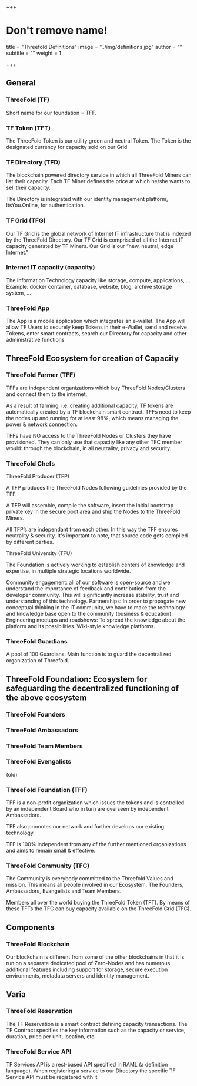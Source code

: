 +++
# Don't remove name!
title = "Threefold Definitions"
image = "../img/definitions.jpg"
author = ""
subtitle = ""
weight = 1

+++


## General

### ThreeFold (TF)

Short name for our foundation = TFF.

### TF Token (TFT)

The ThreeFold Token is our utility green and neutral Token.  The Token is the designated currency for capacity sold on our Grid

### TF Directory (TFD)

The blockchain powered directory service in which all ThreeFold Miners can list their capacity.
Each TF Miner defines the price at which he/she wants to sell their capacity.

The Directory is integrated with our identity management platform, ItsYou.Online, for authentication.

### TF Grid (TFG)

Our TF Grid is the global network of Internet IT infrastructure that is indexed by the ThreeFold Directory.
Our TF Grid is comprised of all the Internet IT capacity generated by TF Miners.  Our Grid is our “new, neutral, edge Internet."

### Internet IT capacity (capacity)

The Information Technology capacity like storage, compute, applications, ...
Example: docker container, database, website, blog, archive storage system, ...

### ThreeFold App

The App is a mobile application which integrates an e-wallet.  The App will allow TF Users to securely keep Tokens in their e-Wallet, send and receive Tokens, enter smart contracts, search our Directory for capacity and other administrative functions

## ThreeFold Ecosystem for creation of Capacity

### ThreeFold Farmer (TFF)

TFFs are independent organizations which buy ThreeFold Nodes/Clusters and connect them to the internet.

As a result of farming, i.e. creating additional capacity, TF tokens are automatically created by a TF blockchain smart contract. TFFs need to keep the nodes up and running for at least 98%, which means managing the power & network connection.

TFFs have NO access to the ThreeFold Nodes or Clusters they have provisioned. They can only use that capacity like any other TFC member would: through the blockchain, in all neutrality, privacy and security.


### ThreeFold Chefs

ThreeFold Producer (TFP)

A TFP produces the ThreeFold Nodes following guidelines provided by the TFF.

A TFP will assemble, compile the software, insert the initial bootstrap private key in the secure boot area and ship the Nodes to the ThreeFold Miners.

All TFP’s are independant from each other. In this way the TFF ensures neutrality & security. It's important to note, that source code gets compiled by different parties.

ThreeFold University (TFU)

The Foundation is actively working to establish centers of knowledge and expertise, in multiple strategic locations worldwide.

Community engagement: all of our software is open-source and we understand the importance of feedback and contribution from the developer community. This will significantly increase stability, trust and understanding of this technology.
Partnerships:  In order to propagate new conceptual thinking in the IT community, we have to make the technology and knowledge base open to the community (business & education).
Engineering meetups and roadshows: To spread the knowledge about the platform and its possibilities.
Wiki-style knowledge platforms.


### ThreeFold Guardians

A pool of 100 Guardians. Main function is to guard the decentralized organization of Threefold. 



## ThreeFold Foundation: Ecosystem for safeguarding the decentralized functioning of the above ecosystem



### ThreeFold Founders 


### ThreeFold Ambassadors


### ThreeFold Team Members


### ThreeFold Evengalists 


(old)
### ThreeFold Foundation (TFF)

TFF is a non-profit organization which issues the tokens and is controlled by an independent Board who in turn are overseen by independent Ambassadors.

TFF also promotes our network and further develops our existing technology.

TFF is 100% independent from any of the further mentioned organizations and aims to remain small & effective.

### ThreeFold Community (TFC)

The Community is everybody committed to the Threefold Values and mission. This means all people involved in our Ecosystem. The Founders, Ambassadors, Evangelists and Team Members. 

Members all over the world buying the ThreeFold Token (TFT). By means of these TFTs the TFC can buy capacity available on the ThreeFold Grid (TFG). 


## Components
### ThreeFold Blockchain

Our blockchain is different from some of the other blockchains in that it is run on a separate dedicated pool of Zero-Nodes and has numerous additional features including support for storage, secure execution environments, metadata servers and identity management.  

## Varia

### ThreeFold Reservation

The TF Reservation is a smart contract defining capacity transactions.  The TF Contract specifies the key information such as the capacity or service, duration, price per unit, location, etc.

### ThreeFold Service API

TF Services API is a rest-based API specified in RAML (a definition language).  When registering a service to our Directory the specific TF Service API must be registered with it
